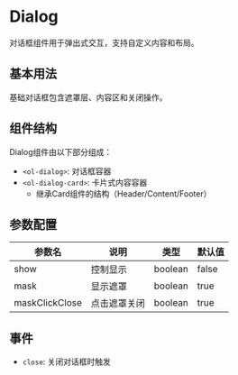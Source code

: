 # Dialog

对话框组件用于弹出式交互，支持自定义内容和布局。

## 基本用法

基础对话框包含遮罩层、内容区和关闭操作。

<demo github="https://github.com/Onion-L/onionl-ui/tree/docs/packages/components/dialog" vue="../../demo/dialog/basic.vue" />

## 组件结构

Dialog组件由以下部分组成：
- `<ol-dialog>`: 对话框容器
- `<ol-dialog-card>`: 卡片式内容容器
  - 继承Card组件的结构（Header/Content/Footer）

## 参数配置

| 参数名 | 说明 | 类型 | 默认值 |
|--------|-----|------|-------|
| show | 控制显示 | boolean | false |
| mask | 显示遮罩 | boolean | true |
| maskClickClose | 点击遮罩关闭 | boolean | true |

## 事件
- `close`: 关闭对话框时触发
